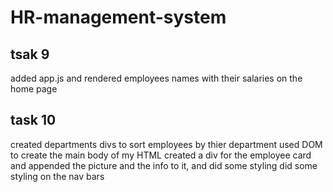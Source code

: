 # HR-management-system

## tsak 9
added app.js and rendered employees names with their salaries on the home page

## task 10
created departments divs to sort employees by thier department
used DOM to create the main body of my HTML
created a div for the employee card and appended the picture and the info to it, and did some styling
did some styling on the nav bars
